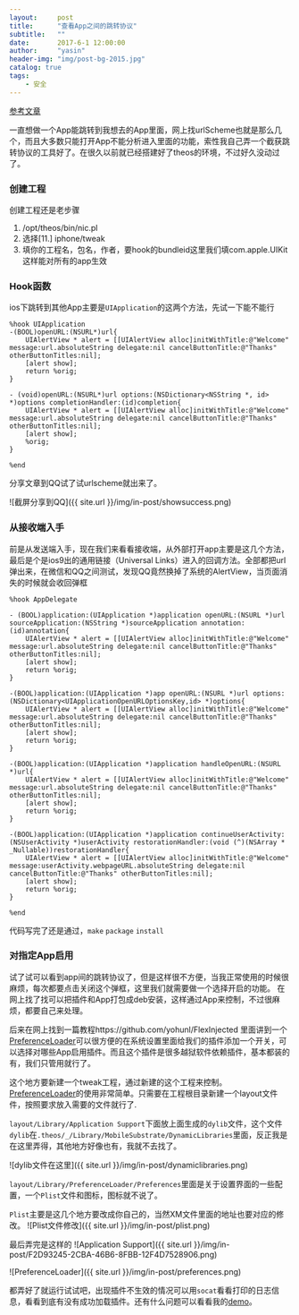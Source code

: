 ```yaml
---
layout:     post
title:      "查看App之间的跳转协议"
subtitle:   ""
date:       2017-6-1 12:00:00
author:     "yasin"
header-img: "img/post-bg-2015.jpg"
catalog: true
tags:
    - 安全
---
```


[参考文章](https://github.com/yohunl/FlexInjected)

一直想做一个App能跳转到我想去的App里面，网上找urlScheme也就是那么几个，而且大多数只能打开App不能分析进入里面的功能，索性我自己弄一个截获跳转协议的工具好了。在很久以前就已经搭建好了theos的环境，不过好久没动过了。

### 创建工程

创建工程还是老步骤
1. /opt/theos/bin/nic.pl
2. 选择[11.] iphone/tweak
3. 填你的工程名，包名，作者，要hook的bundleid这里我们填com.apple.UIKit这样能对所有的app生效

### Hook函数

ios下跳转到其他App主要是`UIApplication`的这两个方法，先试一下能不能行

```
%hook UIApplication
-(BOOL)openURL:(NSURL*)url{
	UIAlertView * alert = [[UIAlertView alloc]initWithTitle:@"Welcome" message:url.absoluteString delegate:nil cancelButtonTitle:@"Thanks" otherButtonTitles:nil];
	[alert show];
	return %orig;
}

- (void)openURL:(NSURL*)url options:(NSDictionary<NSString *, id> *)options completionHandler:(id)completion{
	UIAlertView * alert = [[UIAlertView alloc]initWithTitle:@"Welcome" message:url.absoluteString delegate:nil cancelButtonTitle:@"Thanks" otherButtonTitles:nil];
	[alert show];
	%orig;
}

%end
```

分享文章到QQ试了试urlscheme就出来了。

![截屏分享到QQ]({{ site.url }}/img/in-post/showsuccess.png)

### 从接收端入手

前是从发送端入手，现在我们来看看接收端，从外部打开app主要是这几个方法，最后是个是ios9出的通用链接（Universal Links）进入的回调方法。全部都把url弹出来，在微信和QQ之间测试，发现QQ竟然换掉了系统的AlertView，当页面消失的时候就会收回弹框

```
%hook AppDelegate

- (BOOL)application:(UIApplication *)application openURL:(NSURL *)url sourceApplication:(NSString *)sourceApplication annotation:(id)annotation{
    UIAlertView * alert = [[UIAlertView alloc]initWithTitle:@"Welcome" message:url.absoluteString delegate:nil cancelButtonTitle:@"Thanks" otherButtonTitles:nil];
    [alert show];
    return %orig;
}

-(BOOL)application:(UIApplication *)app openURL:(NSURL *)url options:(NSDictionary<UIApplicationOpenURLOptionsKey,id> *)options{
    UIAlertView * alert = [[UIAlertView alloc]initWithTitle:@"Welcome" message:url.absoluteString delegate:nil cancelButtonTitle:@"Thanks" otherButtonTitles:nil];
    [alert show];
    return %orig;
}

-(BOOL)application:(UIApplication *)application handleOpenURL:(NSURL *)url{
    UIAlertView * alert = [[UIAlertView alloc]initWithTitle:@"Welcome" message:url.absoluteString delegate:nil cancelButtonTitle:@"Thanks" otherButtonTitles:nil];
    [alert show];
    return %orig;
}

-(BOOL)application:(UIApplication *)application continueUserActivity:(NSUserActivity *)userActivity restorationHandler:(void (^)(NSArray * _Nullable))restorationHandler{
    UIAlertView * alert = [[UIAlertView alloc]initWithTitle:@"Welcome" message:userActivity.webpageURL.absoluteString delegate:nil cancelButtonTitle:@"Thanks" otherButtonTitles:nil];
    [alert show];
    return %orig;
}

%end
```

代码写完了还是通过，`make` `package` `install`

### 对指定App启用

试了试可以看到app间的跳转协议了，但是这样很不方便，当我正常使用的时候很麻烦，每次都要点击关闭这个弹框，这里我们就需要做一个选择开启的功能。
在网上找了找可以把插件和App打包成deb安装，这样通过App来控制，不过很麻烦，都要自己来处理。

后来在网上找到一篇教程https://github.com/yohunl/FlexInjected 里面讲到一个[PreferenceLoader](https://github.com/DHowett/preferenceloader)可以很方便的在系统设置里面给我们的插件添加一个开关，可以选择对哪些App启用插件。而且这个插件是很多越狱软件依赖插件，基本都装的有，我们只管用就行了。

这个地方要新建一个tweak工程，通过新建的这个工程来控制。
[PreferenceLoader](https://github.com/DHowett/preferenceloader)的使用非常简单。只需要在工程根目录新建一个layout文件件，按照要求放入需要的文件就行了.

`layout/Library/Application Support`下面放上面生成的`dylib`文件，这个文件`dylib`在`.theos/_/Library/MobileSubstrate/DynamicLibraries`里面，反正我是在这里弄得，其他地方好像也有，我就不去找了。

![dylib文件在这里]({{ site.url }}/img/in-post/dynamiclibraries.png)

`layout/Library/PreferenceLoader/Preferences`里面是关于设置界面的一些配置，一个`Plist`文件和图标，图标就不说了。

`Plist`主要是这几个地方要改成你自己的，当然XM文件里面的地址也要对应的修改。
![Plist文件修改]({{ site.url }}/img/in-post/plist.png)

最后弄完是这样的
![Application Support]({{ site.url }}/img/in-post/F2D93245-2CBA-46B6-8FBB-12F4D7528906.png)

![PreferenceLoader]({{ site.url }}/img/in-post/preferences.png)

都弄好了就运行试试吧，出现插件不生效的情况可以用`socat`看看打印的日志信息，看看到底有没有成功加载插件。还有什么问题可以看看我的[demo](https://github.com/YasinTian/ShowOpenUrl)。





